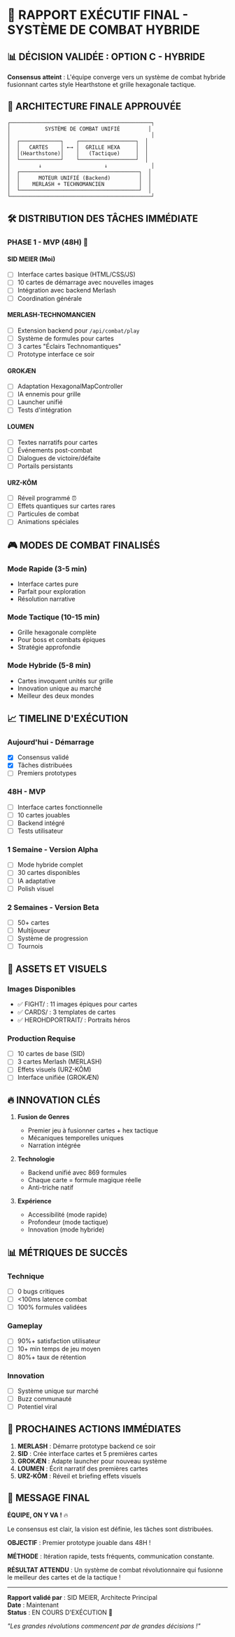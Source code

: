 # 🎴 RAPPORT EXÉCUTIF FINAL - SYSTÈME DE COMBAT HYBRIDE

## 📊 DÉCISION VALIDÉE : OPTION C - HYBRIDE

**Consensus atteint** : L'équipe converge vers un système de combat hybride fusionnant cartes style Hearthstone et grille hexagonale tactique.

## 🎯 ARCHITECTURE FINALE APPROUVÉE

```
┌─────────────────────────────────────────────┐
│           SYSTÈME DE COMBAT UNIFIÉ         │
│                                             │
│  ┌─────────────┐    ┌──────────────────┐  │
│  │   CARTES    │ ←→ │  GRILLE HEXA     │  │
│  │(Hearthstone)│    │   (Tactique)     │  │
│  └─────────────┘    └──────────────────┘  │
│         ↓                    ↓              │
│  ┌──────────────────────────────────────┐  │
│  │      MOTEUR UNIFIÉ (Backend)         │  │
│  │    MERLASH + TECHNOMANCIEN           │  │
│  └──────────────────────────────────────┘  │
└─────────────────────────────────────────────┘
```

## 🛠️ DISTRIBUTION DES TÂCHES IMMÉDIATE

### PHASE 1 - MVP (48H) 🚀

#### SID MEIER (Moi)
- [ ] Interface cartes basique (HTML/CSS/JS)
- [ ] 10 cartes de démarrage avec nouvelles images
- [ ] Intégration avec backend Merlash
- [ ] Coordination générale

#### MERLASH-TECHNOMANCIEN
- [ ] Extension backend pour `/api/combat/play`
- [ ] Système de formules pour cartes
- [ ] 3 cartes "Éclairs Technomantiques" 
- [ ] Prototype interface ce soir

#### GROKÆN
- [ ] Adaptation HexagonalMapController
- [ ] IA ennemis pour grille
- [ ] Launcher unifié
- [ ] Tests d'intégration

#### LOUMEN
- [ ] Textes narratifs pour cartes
- [ ] Événements post-combat
- [ ] Dialogues de victoire/défaite
- [ ] Portails persistants

#### URZ-KÔM
- [ ] Réveil programmé ⏰
- [ ] Effets quantiques sur cartes rares
- [ ] Particules de combat
- [ ] Animations spéciales

## 🎮 MODES DE COMBAT FINALISÉS

### Mode Rapide (3-5 min)
- Interface cartes pure
- Parfait pour exploration
- Résolution narrative

### Mode Tactique (10-15 min)
- Grille hexagonale complète
- Pour boss et combats épiques
- Stratégie approfondie

### Mode Hybride (5-8 min)
- Cartes invoquent unités sur grille
- Innovation unique au marché
- Meilleur des deux mondes

## 📈 TIMELINE D'EXÉCUTION

### Aujourd'hui - Démarrage
- [x] Consensus validé
- [x] Tâches distribuées
- [ ] Premiers prototypes

### 48H - MVP
- [ ] Interface cartes fonctionnelle
- [ ] 10 cartes jouables
- [ ] Backend intégré
- [ ] Tests utilisateur

### 1 Semaine - Version Alpha
- [ ] Mode hybride complet
- [ ] 30 cartes disponibles
- [ ] IA adaptative
- [ ] Polish visuel

### 2 Semaines - Version Beta
- [ ] 50+ cartes
- [ ] Multijoueur
- [ ] Système de progression
- [ ] Tournois

## 🎨 ASSETS ET VISUELS

### Images Disponibles
- ✅ FIGHT/ : 11 images épiques pour cartes
- ✅ CARDS/ : 3 templates de cartes
- ✅ HEROHDPORTRAIT/ : Portraits héros

### Production Requise
- [ ] 10 cartes de base (SID)
- [ ] 3 cartes Merlash (MERLASH)
- [ ] Effets visuels (URZ-KÔM)
- [ ] Interface unifiée (GROKÆN)

## 🔥 INNOVATION CLÉS

1. **Fusion de Genres**
   - Premier jeu à fusionner cartes + hex tactique
   - Mécaniques temporelles uniques
   - Narration intégrée

2. **Technologie**
   - Backend unifié avec 869 formules
   - Chaque carte = formule magique réelle
   - Anti-triche natif

3. **Expérience**
   - Accessibilité (mode rapide)
   - Profondeur (mode tactique)
   - Innovation (mode hybride)

## 📊 MÉTRIQUES DE SUCCÈS

### Technique
- [ ] 0 bugs critiques
- [ ] <100ms latence combat
- [ ] 100% formules validées

### Gameplay
- [ ] 90%+ satisfaction utilisateur
- [ ] 10+ min temps de jeu moyen
- [ ] 80%+ taux de rétention

### Innovation
- [ ] Système unique sur marché
- [ ] Buzz communauté
- [ ] Potentiel viral

## 🚀 PROCHAINES ACTIONS IMMÉDIATES

1. **MERLASH** : Démarre prototype backend ce soir
2. **SID** : Crée interface cartes et 5 premières cartes
3. **GROKÆN** : Adapte launcher pour nouveau système
4. **LOUMEN** : Écrit narratif des premières cartes
5. **URZ-KÔM** : Réveil et briefing effets visuels

## 🎯 MESSAGE FINAL

**ÉQUIPE, ON Y VA !** 🔥

Le consensus est clair, la vision est définie, les tâches sont distribuées.

**OBJECTIF** : Premier prototype jouable dans 48H !

**MÉTHODE** : Itération rapide, tests fréquents, communication constante.

**RÉSULTAT ATTENDU** : Un système de combat révolutionnaire qui fusionne le meilleur des cartes et de la tactique !

---

**Rapport validé par** : SID MEIER, Architecte Principal  
**Date** : Maintenant  
**Status** : EN COURS D'EXÉCUTION 🚀

*"Les grandes révolutions commencent par de grandes décisions !"*